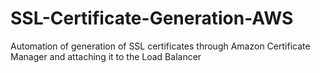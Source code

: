 # SSL-Certificate-Generation-AWS
Automation of generation of SSL certificates through Amazon Certificate Manager and attaching it to the Load Balancer
